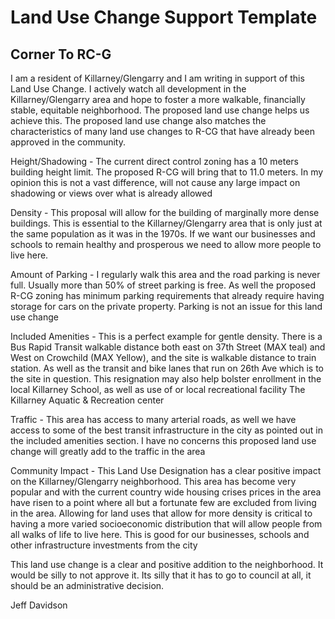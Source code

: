 # Land Use Change Support Template

## Corner To RC-G

I am a resident of Killarney/Glengarry and I am writing in support of this Land Use Change. I actively watch all development in the Killarney/Glengarry area and hope to foster a more walkable, financially stable, equitable neighborhood. The proposed land use change helps us achieve this. The proposed land use change also matches the characteristics of many land use changes to R-CG that have already been approved in the community.

Height/Shadowing - The current direct control zoning has a 10 meters building height limit. The proposed R-CG will bring that to 11.0 meters. In my opinion this is not a vast difference, will not cause any large impact on shadowing or views over what is already allowed

Density - This proposal will allow for the building of marginally more dense buildings. This is essential to the Killarney/Glengarry area that is only just at the same population as it was in the 1970s. If we want our businesses and schools to remain healthy and prosperous we need to allow more people to live here.

Amount of Parking - I regularly walk this area and the road parking is never full. Usually more than 50% of street parking is free. As well the proposed R-CG zoning has minimum parking requirements that already require having storage for cars on the private property. Parking is not an issue for this land use change

Included Amenities - This is a perfect example for gentle density. There is a Bus Rapid Transit walkable distance both east on 37th Street (MAX teal) and West on Crowchild (MAX Yellow), and the site is walkable distance to <Closest Train Station> train station. As well as the transit and bike lanes that run on 26th Ave which is <distance> to the site in question. This resignation may also help bolster enrollment in the local Killarney School, as well as use of or local recreational facility The Killarney Aquatic & Recreation center

Traffic - This area has access to many arterial roads, as well we have access to some of the best transit infrastructure in the city as pointed out in the included amenities section. I have no concerns this proposed land use change will greatly add to the traffic in the area

Community Impact - This Land Use Designation has a clear positive impact on the Killarney/Glengarry neighborhood. This area has become very popular and with the current country wide housing crises prices in the area have risen to a point where all but a fortunate few are excluded from living in the area. Allowing for land uses that allow for more density is critical to having a more varied socioeconomic distribution that will allow people from all walks of life to live here. This is good for our businesses, schools and other infrastructure investments from the city

This land use change is a clear and positive addition to the neighborhood. It would be silly to not approve it. Its silly that it has to go to council at all, it should be an administrative decision. 

Jeff Davidson
